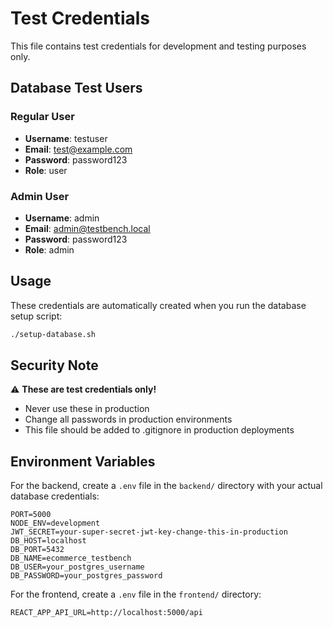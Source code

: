 # Test Credentials

This file contains test credentials for development and testing purposes only.

## Database Test Users

### Regular User
- **Username**: testuser
- **Email**: test@example.com
- **Password**: password123
- **Role**: user

### Admin User
- **Username**: admin
- **Email**: admin@testbench.local
- **Password**: password123
- **Role**: admin

## Usage

These credentials are automatically created when you run the database setup script:

```bash
./setup-database.sh
```

## Security Note

⚠️ **These are test credentials only!** 
- Never use these in production
- Change all passwords in production environments
- This file should be added to .gitignore in production deployments

## Environment Variables

For the backend, create a `.env` file in the `backend/` directory with your actual database credentials:

```env
PORT=5000
NODE_ENV=development
JWT_SECRET=your-super-secret-jwt-key-change-this-in-production
DB_HOST=localhost
DB_PORT=5432
DB_NAME=ecommerce_testbench
DB_USER=your_postgres_username
DB_PASSWORD=your_postgres_password
```

For the frontend, create a `.env` file in the `frontend/` directory:

```env
REACT_APP_API_URL=http://localhost:5000/api
```
